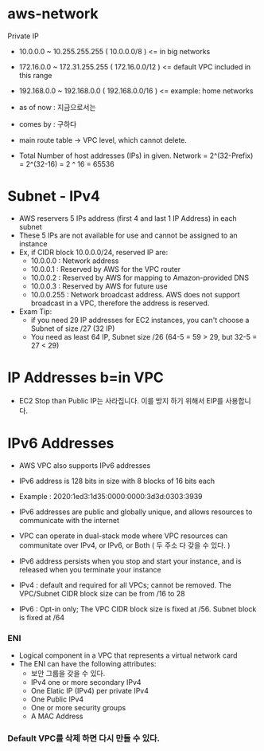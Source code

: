 # aws-network
Private IP
- 10.0.0.0 ~ 10.255.255.255 ( 10.0.0.0/8 ) <= in big networks
- 172.16.0.0 ~ 172.31.255.255 ( 172.16.0.0/12 ) <= default VPC included in this range
- 192.168.0.0 ~ 192.168.0.0 ( 192.168.0.0/16 ) <= example: home networks

- as of now : 지금으로서는 
- comes by : 구하다 
- main route table -> VPC level, which cannot delete.

- Total Number of host addresses (IPs) in given. Network = 2^(32-Prefix) = 2^(32-16) = 2 ^ 16 = 65536

# Subnet - IPv4
- AWS reservers 5 IPs address (first 4 and last 1 IP Address) in each subnet
- These 5 IPs are not available for use and cannot be assigned to an instance
- Ex, if CIDR block 10.0.0.0/24, reserved IP are: 
  - 10.0.0.0 : Network address
  - 10.0.0.1 : Reserved by AWS for the VPC router
  - 10.0.0.2 : Reserved by AWS for mapping to Amazon-provided DNS
  - 10.0.0.3 : Reserved by AWS for future use
  - 10.0.0.255 : Network broadcast address. AWS does not support broadcast in a VPC, therefore the address is reserved.
- Exam Tip:
  - if you need 29 IP addresses for EC2 instances, you can't choose a Subnet of size /27 (32 IP)
  - You need as least 64 IP, Subnet size /26 (64-5 = 59 > 29, but 32-5 = 27 < 29)
  
 # IP Addresses b=in VPC
 - EC2 Stop than Public IP는 사라집니다. 이를 방지 하기 위해서 EIP를 사용합니다.
 # IPv6 Addresses
 - AWS VPC also supports IPv6 addresses
 - IPv6 address is 128 bits in size with 8 blocks of 16 bits each
  - Example : 2020:1ed3:1d35:0000:0000:3d3d:0303:3939
 - IPv6 addresses are public and globally unique, and allows resources to communicate with the internet
 - VPC can operate in dual-stack mode where VPC resources can communitate over IPv4, or IPv6, or Both ( 두 주소 다 갖을 수 있다. ) 
 - IPv6 address persists when you stop and start your instance, and is released when you terminate your instance


- IPv4 : default and required for all VPCs; cannot be removed. The VPC/Subnet CIDR block size can be from /16 to 28
- IPv6 : Opt-in only; The VPC CIDR block size is fixed at /56. Subnet block is fixed at /64

### ENI
- Logical component in a VPC that represents a virtual network card
- The ENI can have the following attributes:
  - 보안 그룹을 갖을 수 있다.
  - IPv4 one or more secondary IPv4
  - One Elatic IP (IPv4) per private IPv4
  - One Public IPv4
  - One or more security groups
  - A MAC Address
  
  
### Default VPC를 삭제 하면 다시 만들 수 있다.

